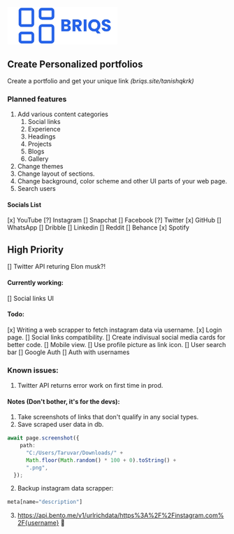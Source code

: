 <img width="50%" src="./public/logo_long.png" />

## Create Personalized portfolios
Create a portfolio and get your unique link _(briqs.site/tanishqkrk)_
<!-- ### Core functionlaity -->

### Planned features
1. Add various content categories
   1. Social links
   2. Experience
   3. Headings
   4. Projects
   5. Blogs
   6. Gallery
2. Change themes
3. Change layout of sections.
4. Change background, color scheme and other UI parts of your web page.
5. Search users

#### Socials List
[x] YouTube
[?] Instagram
[] Snapchat
[] Facebook
[?] Twitter
[x] GitHub
[] WhatsApp
[] Dribble
[] Linkedin
[] Reddit
[] Behance
[x] Spotify

## High Priority
[] Twitter API returing Elon musk?!

#### Currently working:
[] Social links UI

#### Todo:
[x] Writing a web scrapper to fetch instagram data via username.
[x] Login page.
[] Social links compatibility.
[] Create indivisual social media cards for better code.
[] Mobile view.
[] Use profile picture as link icon.
[] User search bar
[] Google Auth
[] Auth with usernames


### Known issues: 
1. Twitter API returns error work on first time in prod.

#### Notes (Don't bother, it's for the devs):
1. Take screenshots of links that don't qualify in any social types.
2. Save scraped user data in db.

```ts
await page.screenshot({
    path:
      "C:/Users/Taruvar/Downloads/" +
      Math.floor(Math.random() * 100 + 0).toString() +
      ".png",
  });
```
2. Backup instagram data scrapper: 
```js
meta[name="description"]
```
3. https://api.bento.me/v1/urlrichdata/https%3A%2F%2Finstagram.com%2F{username} 🤫